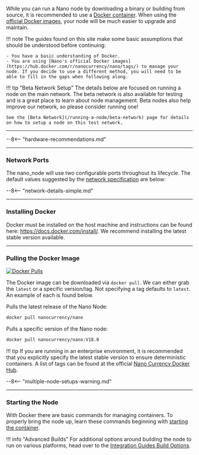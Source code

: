 While you can run a Nano node by downloading a binary or building from source, it is recommended to use a [Docker container](https://www.docker.com/). When using the [official Docker images](https://hub.docker.com/r/nanocurrency/nano/tags/), your node will be much easier to upgrade and maintain.

!!! note
    The guides found on this site make some basic assumptions that should be understood before continuing:

    - You have a basic understanding of Docker.
    - You are using [Nano's official Docker images](https://hub.docker.com/r/nanocurrency/nano/tags/) to manage your node. If you decide to use a different method, you will need to be able to fill in the gaps when following along.

!!! tip "Beta Network Setup"
	The details below are focused on running a node on the main network. The beta network is also available for testing and is a great place to learn about node management. Beta nodes also help improve our network, so please consider running one!

	See the [Beta Network](/running-a-node/beta-network) page for details on how to setup a node on this test network.

---

--8<-- "hardware-recommendations.md"

---

### Network Ports

The nano\_node will use two configurable ports throughout its lifecycle.  The default values suggested by the [network specification](/docs/network-specification) are below:

--8<-- "network-details-simple.md"

---

### Installing Docker
Docker must be installed on the host machine and instructions can be found here: https://docs.docker.com/install/. We recommend installing the latest stable version available.

---

### Pulling the Docker Image 
[![Docker Pulls](https://img.shields.io/docker/pulls/nanocurrency/nano.svg)](https://hub.docker.com/r/nanocurrency/nano/)

The Docker image can be downloaded via `docker pull`. We can either grab the `latest` or a specific version/tag. Not specifying a tag defaults to `latest`. An example of each is found below.

Pulls the latest release of the Nano Node:
```bash
docker pull nanocurrency/nano
```

Pulls a specific version of the Nano node:
```bash
docker pull nanocurrency/nano:V18.0
```

!!! tip
	If you are running in an enterprise environment, it is recommended that you explicitly specify the latest stable version to ensure deterministic containers. A list of tags can be found at the official [Nano Currency Docker Hub](https://hub.docker.com/r/nanocurrency/nano/tags/).

--8<-- "multiple-node-setups-warning.md"

---

### Starting the Node
With Docker there are basic commands for managing containers. To properly bring the node up, learn these commands beginning with [starting the container](/running-a-node/docker-management#starting-the-container).

!!! info "Advanced Builds"
	For additional options around building the node to run on various platforms, head over to the [Integration Guides Build Options](/integration-guides/build-options).